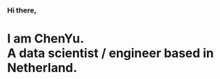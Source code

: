 <h3>Hi there,</h3>
<h1>I am ChenYu.
<br>A data scientist / engineer based in Netherland.
</br>
</h1>

<!--
**JimCurryWang/jimcurrywang** is a ✨ _special_ ✨ repository because its `README.md` (this file) appears on your GitHub profile.

Here are some ideas to get you started:

- 🔭 I’m currently working on ...
- 🌱 I’m currently learning ...
- 👯 I’m looking to collaborate on ...
- 🤔 I’m looking for help with ...
- 💬 Ask me about ...
- 📫 How to reach me: ...
- 😄 Pronouns: ...
- ⚡ Fun fact: ...
-->
